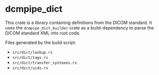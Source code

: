 # dcmpipe_dict

This crate is a library containing definitions from the DICOM standard. It uses the `dcmpipe_dict_builder` crate as a
build-dependency to parse the DICOM standard XML into rust code.

Files generated by the build script:
- `src/dict/lookup.rs`
- `src/dict/tags.rs`
- `src/dict/transfer_syntaxes.rs`
- `src/dict/uids.rs`
